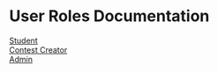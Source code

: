 <div class="row center">
    <div class="container center display-container col-md-offset-1 col-md-10">
		<h1 class="headings row left">User Roles Documentation</h1>		
		<div class="row left">
            <div class="info-container center"><a href="/help/student">Student</a></div>
            <div class="info-container center"><a href="/help/creator">Contest Creator</a></div>
            <div class="info-container center"><a href="/help/admin">Admin</a></div>
		</div>
	</div>
</div>